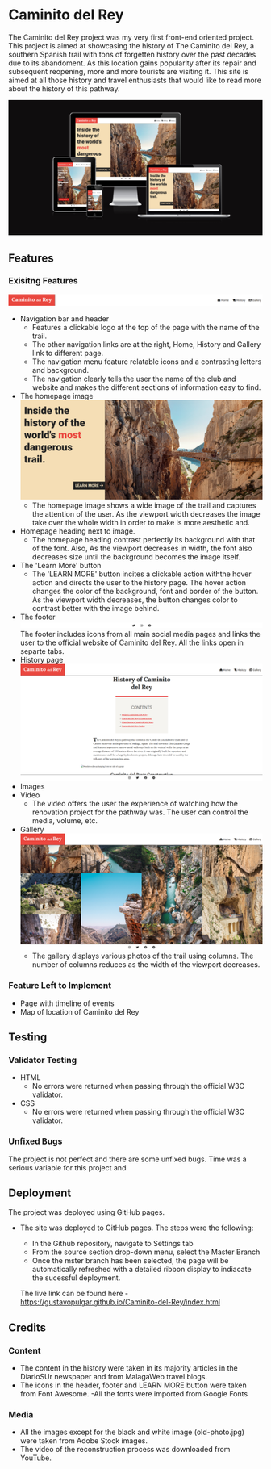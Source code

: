 # Caminito del Rey

The Caminito del Rey project was my very first front-end oriented project. This project is aimed at showcasing the history of The Caminito del Rey, a southern Spanish trail with tons of forgetten history over the past decades due to its abandoment. As this location gains popularity after its repair and subsequent reopening, more and more tourists are visiting it. This site is aimed at all those history and travel enthusiasts that would like to read more about the history of this pathway.

![](/accessibility.png)
## Features

### Exisitng Features
![](header.png)
- Navigation bar and header
    - Features a clickable logo at the top of the page with the name of the trail.
    - The other navigation links are at the right, Home, History and Gallery link to different page.
    - The navigation menu feature relatable icons and a contrasting letters and background.
    - The navigation clearly tells the user the name of the club and website and makes the different sections of information easy to find.
- The homepage image
![](homepage.png)
    - The homepage image shows a wide image of the trail and captures the attention of the user. As the viewport width decreases the image take over the whole width in order to make is more aesthetic and.
- Homepage heading next to image.
    - The homepage heading contrast perfectly its background with that of the font. Also, As the viewport decreases in width, the font also decreases size until the background becomes the image itself.  
- The 'Learn More' button
    - The 'LEARN MORE' button incites a clickable action withthe hover action and directs the user to the history page. The hover action changes the color of the background, font and border of the button. As the viewport width decreases, the button changes color to contrast better with the image behind. 
- The footer
![](footer.png)
    The footer includes icons from all main social media pages and links the user to the official website of Caminito del Rey. All the links open in separte tabs.
- History page
![](history.png)
- Images
- Video
    - The video offers the user the experience of watching how the renovation project for the pathway was. The user can control the media, volume, etc.
- Gallery
![](gallery.png)
    - The gallery displays various photos of the trail using columns. The number of columns reduces as the width of the viewport decreases.

### Feature Left to Implement
- Page with timeline of events
- Map of location of Caminito del Rey

## Testing
### Validator Testing
- HTML
    - No errors were returned when passing through the official W3C validator.
- CSS
    - No errors were returned when passing through the official W3C validator.
### Unfixed Bugs
The project is not perfect and there are some unfixed bugs. Time was a serious variable for this project and 

## Deployment

The project was deployed using GitHub pages. 
- The site was deployed to GitHub pages. The steps were the following:
    - In the Github repository, navigate to Settings tab
    - From the source section drop-down menu, select the Master Branch
    - Once the mster branch has been selected, the page will be automatically refreshed with a detailed ribbon display to indiacate the sucessful deployment.

    The live link can be found here - https://gustavopulgar.github.io/Caminito-del-Rey/index.html
## Credits
### Content
- The content in the history were taken in its majority articles in the DiarioSUr newspaper and from MalagaWeb travel blogs.
- The icons in the header, footer and LEARN MORE button were taken from Font Awesome.
-All the fonts were imported from Google Fonts
### Media
 - All the images except for the black and white image (old-photo.jpg) were taken from Adobe Stock images. 
- The video of the reconstruction process was downloaded from YouTube.
